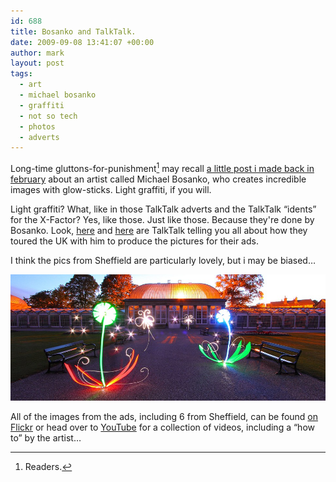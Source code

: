 ```yaml
---
id: 688
title: Bosanko and TalkTalk.
date: 2009-09-08 13:41:07 +00:00
author: mark
layout: post
tags:
  - art
  - michael bosanko
  - graffiti
  - not so tech
  - photos
  - adverts
---
```

Long-time gluttons-for-punishment[^fn-gluttons] may recall [a little post i made back in february](http://www.sallonoroff.co.uk/blog/2009/02/bosanko/) about an artist called Michael Bosanko, who creates incredible images with glow-sticks. Light graffiti, if you will.

Light graffiti? What, like in those TalkTalk adverts and the TalkTalk &#8220;idents&#8221; for the X-Factor? Yes, like those. Just like those. Because they're done by Bosanko. Look, [here](http://xfactornews.talktalk.co.uk/blog/57/talktalk/brightening-up-britains-landmarks) and [here](http://www.talktalkblog.co.uk/2009/08/12/1250064420000.html) are TalkTalk telling you all about how they toured the UK with him to produce the pictures for their ads.

I think the pics from Sheffield are particularly lovely, but i may be biased&#8230;

![bosanko art sheffield botanical gardens](/images/fromwp/2009/09/bosanko-shef-botanical-gardens.jpg)

All of the images from the ads, including 6 from Sheffield, can be found [on Flickr](http://www.flickr.com/photos/41325962@N05/) or head over to [YouTube](http://www.youtube.com/talktalkvids) for a collection of videos, including a &#8220;how to&#8221; by the artist&#8230;

[^fn-gluttons]: Readers.
